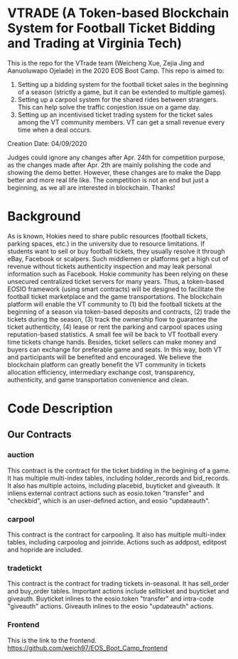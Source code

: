 # VTRADE (A Token-based Blockchain System for Football Ticket Bidding and Trading at Virginia Tech)
This is the repo for the VTrade team (Weicheng Xue, Zejia Jing and Aanuoluwapo Ojelade) in the 2020 EOS Boot Camp. This repo is aimed to:

1. Setting up a bidding system for the football ticket sales in the beginning of a season (strictly a game, but it can be extended to multiple games).
2. Setting up a carpool system for the shared rides between strangers. This can help solve the traffic conjestion issue on a game day.
3. Setting up an incentivised ticket trading system for the ticket sales among the VT community members. VT can get a small revenue every time when a deal occurs.

Creation Date: 04/09/2020

Judges could ignore any changes after Apr. 24th for competition purpose, as the changes made after Apr. 2th are mainly polishing the code and showing the demo better. However, these changes are to make the Dapp better and more real life like. The competition is not an end but just a beginning, as we all are interested in blockchain. Thanks!

# Background
As is known, Hokies need to share public resources (football tickets, parking spaces, etc.) in the university due to resource limitations. If students want to sell or buy football tickets, they usually resolve it through eBay, Facebook or scalpers. Such middlemen or platforms get a high cut of revenue without tickets authenticity inspection and may leak personal information such as Facebook. Hokie community has been relying on these unsecured centralized ticket servers for many years. Thus, a token-based EOSIO framework (using smart contracts) will be designed to facilitate the football ticket marketplace and the game transportations. The blockchain platform will enable the VT community to (1) bid the football tickets at the beginning of a season via token-based deposits and contracts,  (2) trade the tickets during the season, (3) track the ownership flow to guarantee the ticket authenticity, (4) lease or rent the parking and carpool spaces using reputation-based statistics. A small fee will be back to VT football every time tickets change hands. Besides, ticket sellers can make money and buyers can exchange for preferable game and seats. In this way, both VT and participants will be benefited and encouraged. We believe the blockchain platform can greatly benefit the VT community in tickets allocation efficiency, intermediary exchange cost, transparency, authenticity, and game transportation convenience and clean.

# Code Description

## Our Contracts

### auction
This contract is the contract for the ticket bidding in the begining of a game. It has multiple multi-index tables, including holder_records and bid_records. It also has multiple actoins, including placebid, buyticket and giveauth. It inliens external contract actions such as eosio.token "transfer" and "checkbid", which is an user-defined action, and eosio "updateauth". 

### carpool
This contract is the contract for carpooling. It also has multiple multi-index tables, including carpoolog and joinride. Actions such as addpost, editpost and hopride are included.

### tradetickt
This contract is the contract for trading tickets in-seasonal. It has sell_order and buy_order tables. Important actions include sellticket and buyticket and giveauth. Buyticket inlines to the eosio.token "transfer" and intra-code "giveauth" actions. Giveauth inlines to the eosio "updateauth" actions.

### Frontend
This is the link to the frontend. https://github.com/weich97/EOS_Boot_Camp_frontend
